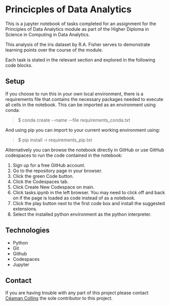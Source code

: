 # Princicples of Data Analytics

This is a jupyter notebook of tasks completed for an assignment for the Principles of Data Analytics module as part of the Higher Diploma in Science in Computing in Data Analytics.

This analysis of the iris dataset by R.A. Fisher serves to demonstrate learning points over the course of the module.

Each task is stated in the relevant section and explored in the following code blocks.

## Setup

If you choose to run this in your own local environment, there is a requirements file that contains the necessary packages needed to execute all cells in the notebook. This can be imported as an environment using conda:

> $ conda create --name <env> --file requirements_conda.txt

And using pip you can import to your current working environment using:

> $ pip install -r requirements_pip.txt

Alternatively you can browse the notebook directly in GitHub or use GitHub codespaces to run the code contained in the notebook:

1. Sign up for a free GitHub account.
2. Go to the repository page in your browser.
3. Click the green Code button.
4. Click the Codespaces tab.
5. Click Create New Codespace on main.
6. Click tasks.ipynb in the left browser. You may need to click off and back on if the page is loaded as code instead of as a notebook.
7. Click the play button next to the first code box and install the suggested extensions.
8. Select the installed python environment as the python interpreter.

## Technologies

- Python
- Git
- Github
- Codespaces
- Jupyter

## Contact

If you are having trouble with any part of this project please contact [Céaman Collins](mailto:ceaman.collins@gmail.com?subject=[GitHub]%20PoDA%20Tasks) the sole contributor to this project. 